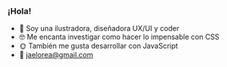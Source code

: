 ### ¡Hola!

- 🌺 Soy una ilustradora, diseñadora UX/UI y coder 
- 🤓 Me encanta investigar como hacer lo impensable con CSS
- 🌞 También me gusta desarrollar con JavaScript
- 📩 jaelorea@gmail.com

<!--
**Jael91/Jael91** is a ✨ _special_ ✨ repository because its `README.md` (this file) appears on your GitHub profile.

Here are some ideas to get you started:

- 🔭 I’m currently working as a UI Developer
- 🌱 I’m currently learning Angular
- 👯 I’m looking to collaborate on ...
- 🤔 I’m looking for help with ...
- 💬 Ask me about ...
- 📫 How to reach me: jaelorea@gmail.com
- 😄 Pronouns: ...
- ⚡ Fun fact: ...
-->
